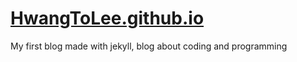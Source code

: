# [HwangToLee.github.io](https://hwangtolee.github.io)
My first blog made with jekyll, blog about coding and programming
